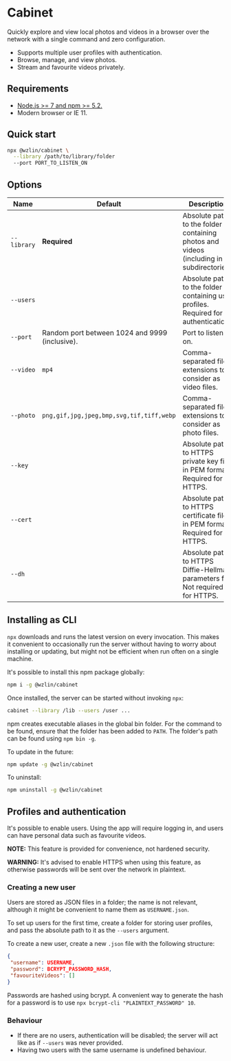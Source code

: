 # Cabinet

Quickly explore and view local photos and videos in a browser over the network
with a single command and zero configuration.

- Supports multiple user profiles with authentication.
- Browse, manage, and view photos.
- Stream and favourite videos privately.

## Requirements

- [Node.js >= 7 and npm >= 5.2.](https://nodejs.org)
- Modern browser or IE 11.

## Quick start

```bash
npx @wzlin/cabinet \
  --library /path/to/library/folder
  --port PORT_TO_LISTEN_ON
```

## Options

|Name|Default|Description|
|---|---|---|
|`--library`|**Required**|Absolute path to the folder containing photos and videos (including in subdirectories).|
|`--users`||Absolute path to the folder containing user profiles. Required for authentication.|
|`--port`|Random port between 1024 and 9999 (inclusive).|Port to listen on.|
|`--video`|`mp4`|Comma-separated file extensions to consider as video files.|
|`--photo`|`png,gif,jpg,jpeg,bmp,svg,tif,tiff,webp`|Comma-separated file extensions to consider as photo files.|
|`--key`||Absolute path to HTTPS private key file in PEM format. Required for HTTPS.|
|`--cert`||Absolute path to HTTPS certificate file in PEM format. Required for HTTPS.|
|`--dh`||Absolute path to HTTPS Diffie-Hellman parameters file. Not required for HTTPS.|

## Installing as CLI

`npx` downloads and runs the latest version on every invocation. This makes it convenient to occasionally run the server without having to worry about installing or updating, but might not be efficient when run often on a single machine.

It's possible to install this npm package globally:

```bash
npm i -g @wzlin/cabinet
```

Once installed, the server can be started without invoking `npx`:

```bash
cabinet --library /lib --users /user ...
```

npm creates executable aliases in the global bin folder. For the command to be found, ensure that the folder has been added to `PATH`. The folder's path can be found using `npm bin -g`.

To update in the future:

```bash
npm update -g @wzlin/cabinet
```

To uninstall:

```bash
npm uninstall -g @wzlin/cabinet
```

## Profiles and authentication

It's possible to enable users. Using the app will require logging in, and users can have personal data such as favourite videos.

**NOTE:** This feature is provided for convenience, not hardened security.

**WARNING:** It's advised to enable HTTPS when using this feature, as otherwise passwords will be sent over the network in plaintext.

### Creating a new user

Users are stored as JSON files in a folder; the name is not relevant, although it might be convenient to name them as `USERNAME.json`. 

To set up users for the first time, create a folder for storing user profiles, and pass the absolute path to it as the `--users` argument.

To create a new user, create a new `.json` file with the following structure:

```json
{
 "username": USERNAME,
 "password": BCRYPT_PASSWORD_HASH,
 "favouriteVideos": []
}
```

Passwords are hashed using bcrypt. A convenient way to generate the hash for a password is to use `npx bcrypt-cli "PLAINTEXT_PASSWORD" 10`.

### Behaviour

- If there are no users, authentication will be disabled; the server will act like as if `--users` was never provided.
- Having two users with the same username is undefined behaviour.
